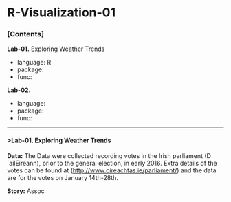 # R-Visualization-01

### [Contents] 

__Lab-01.__ Exploring Weather Trends
  - language: R
  - package: 
  - func:

__Lab-02.__ 
  - language: 
  - package: 
  - func: 
  
----------------------------------------------------------------------
#### >Lab-01. Exploring Weather Trends

__Data:__ The Data were collected recording votes in the Irish parliament (D´ailEireann), prior to the general election, in early 2016. Extra details of the votes can be found at (http://www.oireachtas.ie/parliament/) and the data are for the votes on January 14th-28th.

__Story:__ Assoc
  
  
  
  
  
  
  
  
  
  
  
  
  
  
  
  
  
  
  
  
  
  
